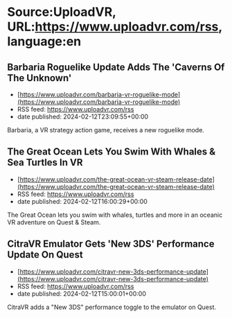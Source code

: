 # Source:UploadVR, URL:https://www.uploadvr.com/rss, language:en

## Barbaria Roguelike Update Adds The &#x27;Caverns Of The Unknown&#x27;
 - [https://www.uploadvr.com/barbaria-vr-roguelike-mode](https://www.uploadvr.com/barbaria-vr-roguelike-mode)
 - RSS feed: https://www.uploadvr.com/rss
 - date published: 2024-02-12T23:09:55+00:00

Barbaria, a VR strategy action game, receives a new roguelike mode.

## The Great Ocean Lets You Swim With Whales &amp; Sea Turtles In VR
 - [https://www.uploadvr.com/the-great-ocean-vr-steam-release-date](https://www.uploadvr.com/the-great-ocean-vr-steam-release-date)
 - RSS feed: https://www.uploadvr.com/rss
 - date published: 2024-02-12T16:00:29+00:00

The Great Ocean lets you swim with whales, turtles and more in an oceanic VR adventure on Quest &amp; Steam.

## CitraVR Emulator Gets &#x27;New 3DS&#x27; Performance Update On Quest
 - [https://www.uploadvr.com/citravr-new-3ds-performance-update](https://www.uploadvr.com/citravr-new-3ds-performance-update)
 - RSS feed: https://www.uploadvr.com/rss
 - date published: 2024-02-12T15:00:01+00:00

CitraVR adds a &quot;New 3DS&quot; performance toggle to the emulator on Quest.

